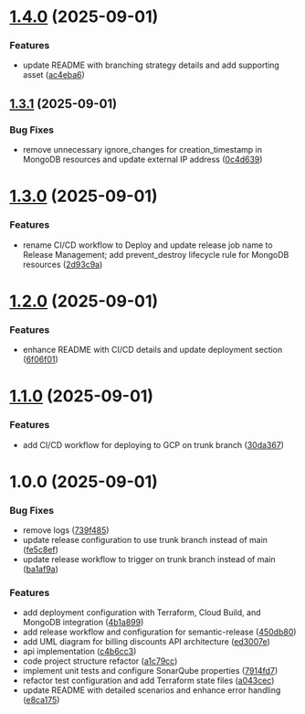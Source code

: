 # [1.4.0](https://github.com/anqorithm/billing-discounts-api/compare/v1.3.1...v1.4.0) (2025-09-01)


### Features

* update README with branching strategy details and add supporting asset ([ac4eba6](https://github.com/anqorithm/billing-discounts-api/commit/ac4eba685ef9e1c85790ee8e872d6dfdc978694f))

## [1.3.1](https://github.com/anqorithm/billing-discounts-api/compare/v1.3.0...v1.3.1) (2025-09-01)


### Bug Fixes

* remove unnecessary ignore_changes for creation_timestamp in MongoDB resources and update external IP address ([0c4d639](https://github.com/anqorithm/billing-discounts-api/commit/0c4d63927c468834b9209a7b6e5a0d174f02c540))

# [1.3.0](https://github.com/anqorithm/billing-discounts-api/compare/v1.2.0...v1.3.0) (2025-09-01)


### Features

* rename CI/CD workflow to Deploy and update release job name to Release Management; add prevent_destroy lifecycle rule for MongoDB resources ([2d93c9a](https://github.com/anqorithm/billing-discounts-api/commit/2d93c9ac79803ed5c005df96c56d6fc37f2724bb))

# [1.2.0](https://github.com/anqorithm/billing-discounts-api/compare/v1.1.0...v1.2.0) (2025-09-01)


### Features

* enhance README with CI/CD details and update deployment section ([6f06f01](https://github.com/anqorithm/billing-discounts-api/commit/6f06f015114154d7b27a5fb4b1e557d7c923edfb))

# [1.1.0](https://github.com/anqorithm/billing-discounts-api/compare/v1.0.0...v1.1.0) (2025-09-01)


### Features

* add CI/CD workflow for deploying to GCP on trunk branch ([30da367](https://github.com/anqorithm/billing-discounts-api/commit/30da367f2cd6c065a493b31e16cc3df09ee48c57))

# 1.0.0 (2025-09-01)


### Bug Fixes

* remove logs ([739f485](https://github.com/anqorithm/billing-discounts-api/commit/739f4857c42940281a40292c6389c83e355a25ca))
* update release configuration to use trunk branch instead of main ([fe5c8ef](https://github.com/anqorithm/billing-discounts-api/commit/fe5c8ef3d7f4d9384206db9c0d59b50a41feb310))
* update release workflow to trigger on trunk branch instead of main ([ba1af9a](https://github.com/anqorithm/billing-discounts-api/commit/ba1af9a3ecf8568483ffc96410093efbf62e58d3))


### Features

* add deployment configuration with Terraform, Cloud Build, and MongoDB integration ([4b1a899](https://github.com/anqorithm/billing-discounts-api/commit/4b1a899a4612071b4bac684b5aa9692d6e377df9))
* add release workflow and configuration for semantic-release ([450db80](https://github.com/anqorithm/billing-discounts-api/commit/450db80561aed653c7880bdf87d3c1a30fa7f17e))
* add UML diagram for billing discounts API architecture ([ed3007e](https://github.com/anqorithm/billing-discounts-api/commit/ed3007eb78de3c12d58aba023c6898c81bdcd7f7))
* api implementation ([c4b6cc3](https://github.com/anqorithm/billing-discounts-api/commit/c4b6cc3539dcbfcfbb7b965121090f6f2da8ae3a))
* code project structure refactor ([a1c79cc](https://github.com/anqorithm/billing-discounts-api/commit/a1c79cc9e7117129de62759dfe496d19e53659d0))
* implement unit tests and configure SonarQube properties ([7914fd7](https://github.com/anqorithm/billing-discounts-api/commit/7914fd702e87db133745f14de596214eb570593c))
* refactor test configuration and add Terraform state files ([a043cec](https://github.com/anqorithm/billing-discounts-api/commit/a043cec4f1ba8fb77c344e2cbb33f796333eeb37))
* update README with detailed scenarios and enhance error handling ([e8ca175](https://github.com/anqorithm/billing-discounts-api/commit/e8ca1751dde81c2eef43d7d534f04939f2a03f0b))
